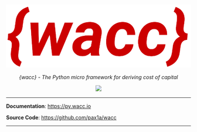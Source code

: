 <p align="center">
  <a href="https://github.com/pax1a/wacc"><img src="https://github.com/pax1a/wacc/blob/main/docs/img/wacc-logo-nbg.png" alt="wacc"></a>
</p>
<p align="center">
    <em>{wacc} - The Python micro framework for deriving cost of capital</em>
</p>
<p align="center">
      <a href="https://codecov.io/gh/pax1a/wacc">
        <img src="https://codecov.io/gh/pax1a/wacc/branch/main/graph/badge.svg?token=6CVZ1XENIV"/>
      </a>
</p>

    
---

**Documentation**: <a href="https://py.wacc.io" target="_blank">https://py.wacc.io</a>

**Source Code**: <a href="https://github.com/pax1a/wacc" target="_blank">https://github.com/pax1a/wacc</a>

---
